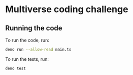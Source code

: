 # Multiverse coding challenge

## Running the code

To run the code, run:

```sh
deno run --allow-read main.ts
```

To run the tests, run:

```sh
deno test
```
